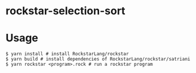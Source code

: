 # rockstar-selection-sort

# Usage
```shell
$ yarn install # install RockstarLang/rockstar
$ yarn build # install dependencies of RockstarLang/rockstar/satriani
$ yarn rockstar <program>.rock # run a rockstar program
```
